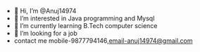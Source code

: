 - 👋 Hi, I’m @Anuj14974
- 👀 I’m interested in Java programming and Mysql
- 🌱 I’m currently learning B.Tech computer science 
- 💞️ I’m looking for a job 
- contact me mobile-9877794146,email-anuj14974@gmail.com

<!---
Anuj14974/Anuj14974 is a ✨ special ✨ repository because its `README.md` (this file) appears on your GitHub profile.
You can click the Preview link to take a look at your changes.
--->

